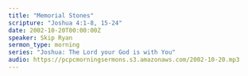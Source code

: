 ```yaml
---
title: "Memorial Stones"
scripture: "Joshua 4:1-8, 15-24"
date: 2002-10-20T00:00:00Z
speaker: Skip Ryan
sermon_type: morning
series: "Joshua: The Lord your God is with You"
audio: https://pcpcmorningsermons.s3.amazonaws.com/2002-10-20.mp3 
---
```



